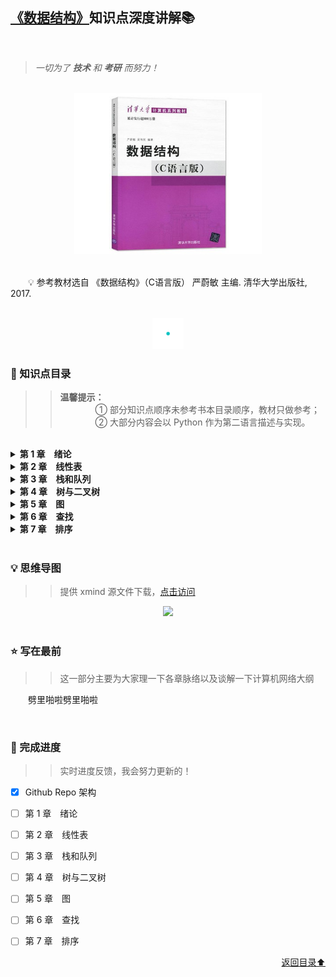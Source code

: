 ## [《数据结构》](#welcome)知识点深度讲解📚

<br>

> *一切为了 **技术** 和 **考研** 而努力！*

<br>
<div align="center">
    <img src="pics/bookcut.jpg" width="300">
</div>
<br>

&emsp;&emsp;💡 参考教材选自 《数据结构》（C语言版） 严蔚敏 主编. 清华大学出版社, 2017. 

<br>
<div align="center">
    <img src="pics/cutline.gif" width="50">
</div>

### 📝 知识点目录

>> **温馨提示：**<br>&emsp;&emsp;&emsp;&emsp;① 部分知识点顺序未参考书本目录顺序，教材只做参考；<br>&emsp;&emsp;&emsp;&emsp;② 大部分内容会以 Python 作为第二语言描述与实现。

<br>

<details>
    <summary><b>第 1 章&emsp;绪论</b></summary>
    <ul>
        <li>
            <p><b><a href="/docs/第1章/1.1%20数据结构的基本概念">1.1 数据结构的基本概念</a></b></p>
            <ul>
                <li>
                    <p><a href="/docs/第1章/1.1%20数据结构的基本概念/1.1.1%20基本概念和术语.md">1.1.1 基本概念和术语</a></p>
                </li>
                <li>
                    <p><a href="/docs/第1章/1.1%20数据结构的基本概念/1.1.2%20数据结构三要素.md">1.1.2 数据结构三要素</a></p>
                </li>
            </ul>
        </li>
        <li>
            <p><b><a href="/docs/第1章/1.2%20算法和算法评价">1.2 算法和算法评价</a></b></p>
            <ul>
                <li>
                    <p><a href="/docs/第1章/1.2%20算法和算法评价/1.2.1%20算法的基本概念.md">1.2.1 算法的基本概念</a></p>
                </li>
                <li>
                    <p><a href="/docs/第1章/1.2%20算法和算法评价/1.2.2%20算法效率的度量.md">1.2.2 算法效率的度量</a></p>
                </li>
            </ul>
        </li>
    </ul>
</details>


<details>
    <summary><b>第 2 章&emsp;线性表</b></summary>
    <ul>
        <li>
            <p><b><a href="/docs/第2章/2.1%20线性表的定义和基本操作">2.1 线性表的定义和基本操作</a></b></p>
            <ul>
                <li>
                    <p><a href="/docs/第2章/2.1%20线性表的定义和基本操作/2.1.1%20线性表的定义.md">2.1.1 线性表的定义</a></p>
                </li>
                <li>
                    <p><a href="/docs/第2章/2.1%20线性表的定义和基本操作/2.1.2%20线性表的基本操作.md">2.1.2 线性表的基本操作</a></p>
                </li>
            </ul>
        </li>
        <li>
            <p><b><a href="/docs/第2章/2.2%20线性表的顺序表示">2.2 线性表的顺序表示</a></b></p>
            <ul>
                <li>
                    <p><a href="/docs/第2章/2.2%20线性表的顺序表示/2.2.1%20顺序表的定义.md">2.2.1 顺序表的定义</a></p>
                </li>
                <li>
                    <p><a href="/docs/第2章/2.2%20线性表的顺序表示/2.2.2%20顺序表上基本操作的实现.md">2.2.2 顺序表上基本操作的实现</a></p>
                </li>
            </ul>
        </li>
        <li>
            <p><b><a href="/docs/第2章/2.3%20线性表的链式表示">2.3 线性表的链式表示</a></b></p>
            <ul>
                <li>
                    <p><a href="/docs/第2章/2.3%20线性表的链式表示/2.3.1%20单链表的定义.md">2.3.1 单链表的定义</a></p>
                </li>
                <li>
                    <p><a href="/docs/第2章/2.3%20线性表的链式表示/2.3.2%20单链表上基本操作的实现.md">2.3.2 单链表上基本操作的实现</a></p>
                </li>
                <li>
                    <p><a href="/docs/第2章/2.3%20线性表的链式表示.2.3.3%20双链表.md">2.3.3 双链表</a></p>
                </li>
                <li>
                    <p><a href="/docs/第2章/2.3%20线性表的链式表示/2.3.4%20循环链表.md">2.3.4 循环链表</a></p>
                </li>
                <li>
                    <p><a href="/docs/第2章/2.3%20线性表的链式表示/2.3.5%20静态链表.md">2.3.5 静态链表</a></p>
                </li>
                <li>
                    <p><a href="/docs/第2章/2.3%20线性表的链式表示/2.3.6%20顺序表和链表的比较.md">2.3.6 顺序表和链表的比较</a></p>
                </li>
            </ul>
        </li>
    </ul>
</details>

<details>
    <summary><b>第 3 章&emsp;栈和队列</b></summary>
    <ul>
        <li>
            <p><b><a href="/docs/第3章/3.1%20栈">3.1 栈</a></b></p>
            <ul>
                <li>
                    <p><a href="/docs/第3章/3.1%20栈/3.1.1%20栈的基本概念.md">3.1.1 栈的基本概念</a></p>
                </li>
                <li>
                    <p><a href="/docs/第3章/3.1%20栈/3.1.2%20栈的顺序存储结构.md">3.1.2 栈的顺序存储结构</a></p>
                </li>
                <li>
                    <p><a href="/docs/第3章/3.1%20栈/3.1.3%20栈的链式存储结构.md">3.1.3 栈的链式存储结构</a></p>
                </li>
            </ul>
        </li>
        <li>
            <p><b><a href="/docs/第3章/3.2%20队列">3.2 队列</a></b></p>
            <ul>
                <li>
                    <p><a href="/docs/第3章/3.2%20队列/3.2.1%20队列的基本概念.md">3.2.1 队列的基本概念</a></p>
                </li>
                <li>
                    <p><a href="/docs/第3章/3.2%20队列/3.2.2%20队列的顺序存储结构.md">3.2.2 队列的顺序存储结构</a></p>
                </li>
                <li>
                    <p><a href="/docs/第3章/3.2%20队列/3.2.3%20队列的链式存储结构.md">3.2.3 队列的链式存储结构</a></p>
                </li>
                <li>
                    <p><a href="/docs/第3章/3.2%20队列/3.2.4%20双端队列.md">3.2.4 双端队列</a></p>
                </li>
            </ul>
        </li>
        <li>
            <p><b><a href="/docs/第3章/3.3%20栈和队列的应用">3.3 栈和队列的应用</a></b></p>
            <ul>
                <li>
                    <p><a href="/docs/第3章/3.3%20栈和队列的应用/3.3.1%20栈在括号匹配中的应用.md">3.3.1 栈在括号匹配中的应用</a></p>
                </li>
                <li>
                    <p><a href="/docs/第3章/3.3%20栈和队列的应用/3.3.2%20栈在表达式求值中的应用.md">3.3.2 栈在表达式求值中的应用</a></p>
                </li>
                <li>
                    <p><a href="/docs/第3章/3.3%20栈和队列的应用/3.3.3%20栈在递归中的应用.md">3.3.3 栈在递归中的应用</a></p>
                </li>
                <li>
                    <p><a href="/docs/第3章/3.3%20栈和队列的应用/3.3.4%20队列在层次遍历中的应用.md">3.3.4 队列在层次遍历中的应用</a></p>
                </li>
                <li>
                    <p><a href="/docs/第3章/3.3%20栈和队列的应用/3.3.5%20队列在计算机系统中的应用.md">3.3.5 队列在计算机系统中的应用</a></p>
                </li>
            </ul>
        </li>
        <li>
            <p><b><a href="/docs/第3章/3.4%20特殊矩阵的压缩存储">3.4 特殊矩阵的压缩存储</a></b></p>
            <ul>
                <li>
                    <p><a href="/docs/第3章/3.4%20特殊矩阵的压缩存储/3.4.1%20数组的定义.md">3.4.1 数组的定义</a></p>
                </li>
                <li>
                    <p><a href="/docs/第3章/3.4%20特殊矩阵的压缩存储/3.4.2%20数组的存储结构.md">3.4.2 数组的存储结构</a></p>
                </li>
                <li>
                    <p><a href="/docs/第3章/3.4%20特殊矩阵的压缩存储/3.4.3%20矩阵的压缩存储.md">3.4.3 矩阵的压缩存储</a></p>
                </li>
                <li>
                    <p><a href="/docs/第3章/3.4%20特殊矩阵的压缩存储/3.4.4%20稀疏矩阵.md">3.4.4 稀疏矩阵</a></p>
                </li>
            </ul>
        </li>
    </ul>
</details>

<details>
    <summary><b>第 4 章&emsp;树与二叉树</b></summary>
    <ul>
        <li>
            <p><b><a href="/docs/第4章/4.1%20数的基本概念">4.1 树的基本概念</a></b></p>
            <ul>
                <li>
                    <p><a href="/docs/第4章/4.1%20数的基本概念/4.1.1%20树的定义.md">4.1.1 树的定义</a></p>
                </li>
                <li>
                    <p><a href="/docs/第4章/4.1%20数的基本概念/4.1.2%20基本术语.md">4.1.2 基本术语</a></p>
                </li>
                <li>
                    <p><a href="/docs/第4章/4.1%20数的基本概念/4.1.3%20树的性质.md">4.1.3 树的性质</a></p>
                </li>
            </ul>
        </li>
        <li>
            <p><b><a href="/docs/第4章/4.2%20二叉树的概念">4.2 二叉树的概念</a></b></p>
            <ul>
                <li>
                    <p><a href="/docs/第4章/4.2%20二叉树的概念/4.2.1%20二叉树的定义及其主要特性.md">4.2.1 二叉树的定义及其主要特性</a></p>
                </li>
                <li>
                    <p><a href="/docs/第4章/4.2%20二叉树的概念/4.2.2%20二叉树的存储结构.md">4.2.2 二叉树的存储结构</a></p>
                </li>
            </ul>
        </li>
        <li>
            <p><b><a href="/docs/第4章/4.3%20二叉树的遍历和线索二叉树">4.3 二叉树的遍历和线索二叉树</a></b></p>
            <ul>
                <li>
                    <p><a href="/docs/第4章/4.3%20二叉树的遍历和线索二叉树/4.3.1%20二叉树的遍历.md">4.3.1 二叉树的遍历</a></p>
                </li>
                <li>
                    <p><a href="/docs/第4章/4.3%20二叉树的遍历和线索二叉树/4.3.2%20线索二叉树.md">4.3.2 线索二叉树</a></p>
                </li>
            </ul>
        </li>
        <li>
            <p><b><a href="/docs/第4章/4.4%20树、森林">4.4 树、森林</a></b></p>
            <ul>
                <li>
                    <p><a href="">4.4.1 树的存储结构</a></p>
                </li>
                <li>
                    <p><a href="">4.4.2 树、森林与二叉树的转换</a></p>
                </li>
                <li>
                    <p><a href="">4.4.3 树和森林的遍历</a></p>
                </li>
                <li>
                    <p><a href="">4.4.4 树的应用——并查集</a></p>
                </li>
            </ul>
        </li>
        <li>
            <p><b><a href="">4.5 树与二叉树的应用</a></b></p>
            <ul>
                <li>
                    <p><a href="">4.5.1 二叉排序树</a></p>
                </li>
                <li>
                    <p><a href="">4.5.2 平衡二叉树</a></p>
                </li>
                <li>
                    <p><a href="">4.5.3 哈夫曼树和哈夫曼编码</a></p>
                </li>
            </ul>
        </li>
    </ul>
</details>

<details>
    <summary><b>第 5 章&emsp;图</b></summary>
    <ul>
        <li>
            <p><b><a href="">5.1 图的基本概念</a></b></p>
            <ul>
                <li>
                    <p><a href="">5.1.1 图的定义</a></p>
                </li>
            </ul>
        </li>
        <li>
            <p><b><a href="">5.2 图的存储及基本操作</a></b></p>
            <ul>
                <li>
                    <p><a href="">5.2.1 邻接矩阵法</a></p>
                </li>
                <li>
                    <p><a href="">5.2.2 邻接表法</a></p>
                </li>
                <li>
                    <p><a href="">5.2.3 十字链表</a></p>
                </li>
                <li>
                    <p><a href="">5.2.4 邻接多重表</a></p>
                </li>
                <li>
                    <p><a href="">5.2.5 图的基本操作</a></p>
                </li>
            </ul>
        </li>
        <li>
            <p><b><a href="">5.3 图的遍历</a></b></p>
            <ul>
                <li>
                    <p><a href="">5.3.1 广度优先搜索</a></p>
                </li>
                <li>
                    <p><a href="">5.3.2 深度优先搜索</a></p>
                </li>
                <li>
                    <p><a href="">5.3.3 图的遍历与图的连通性</a></p>
                </li>
            </ul>
        </li>
        <li>
            <p><b><a href="">5.4 图的应用</a></b></p>
            <ul>
                <li>
                    <p><a href="">5.4.1 最小生成树</a></p>
                </li>
                <li>
                    <p><a href="">5.4.2 最短路径</a></p>
                </li>
                <li>
                    <p><a href="">5.4.3 拓扑排序</a></p>
                </li>
                <li>
                    <p><a href="">5.4.4 关键路径</a></p>
                </li>
            </ul>
        </li>
    </ul>
</details>

<details>
    <summary><b>第 6 章&emsp;查找</b></summary>
    <ul>
        <li>
            <p><b><a href="">6.1 查找的基本概念</a></b></p>
        </li>
        <li>
            <p><b><a href="">6.2 顺序查找和折半查找</a></b></p>
            <ul>
                <li>
                    <p><a href="">6.2.1 顺序查找</a></p>
                </li>
                <li>
                    <p><a href="">6.2.2 折半查找</a></p>
                </li>
                <li>
                    <p><a href="">6.2.3 分块查找</a></p>
                </li>
            </ul>
        </li>
        <li>
            <p><b><a href="">6.3 B 树和 B+ 树</a></b></p>
            <ul>
                <li>
                    <p><a href="">6.3.1 B 树及其基本操作</a></p>
                </li>
                <li>
                    <p><a href="">6.3.2 B+ 树的基本概念</a></p>
                </li>
            </ul>
        </li>
        <li>
            <p><b><a href="">6.4 散列表</a></b></p>
            <ul>
                <li>
                    <p><a href="">6.4.1 散列表的基本概念</a></p>
                </li>
                <li>
                    <p><a href="">6.4.2 散列函数的构造方法</a></p>
                </li>
                <li>
                    <p><a href="">6.4.3 处理冲突的方法</a></p>
                </li>
                <li>
                    <p><a href="">6.4.4 散列查找及性能分析</a></p>
                </li>
            </ul>
        </li>
        <li>
            <p><b><a href="">6.5 串</a></b></p>
            <ul>
                <li>
                    <p><a href="">6.5.1 串的定义</a></p>
                </li>
                <li>
                    <p><a href="">6.5.2 串的存储结构</a></p>
                </li>
                <li>
                    <p><a href="">6.5.3 串的基本操作</a></p>
                </li>
                <li>
                    <p><a href="">6.5.4 串的模式匹配</a></p>
                </li>
                <li>
                    <p><a href="">6.5.5 改进的模式匹配算法——KMP 算法</a></p>
                </li>
            </ul>
        </li>
    </ul>
</details>

<details>
    <summary><b>第 7 章&emsp;排序</b></summary>
    <ul>
        <li>
            <p><b><a href="">7.1 排序的基本概念</a></b></p>
            <ul>
                <li>
                    <p><a href="">7.1.1 排序的定义</a></p>
                </li>
            </ul>
        </li>
        <li>
            <p><b><a href="">7.2 插入排序</a></b></p>
            <ul>
                <li>
                    <p><a href="">7.2.1 直接插入排序</a></p>
                </li>
                <li>
                    <p><a href="">7.2.2 折半插入排序</a></p>
                </li>
                <li>
                    <p><a href="">7.2.3 希尔排序</a></p>
                </li>
            </ul>
        </li>
        <li>
            <p><b><a href="">7.3 交换排序</a></b></p>
            <ul>
                <li>
                    <p><a href="">7.3.1 冒泡排序</a></p>
                </li>
                <li>
                    <p><a href="">7.3.2 快速排序</a></p>
                </li>
            </ul>
        </li>
        <li>
            <p><b><a href="">7.4 选择排序</a></b></p>
            <ul>
                <li>
                    <p><a href="">7.4.1 简单选择排序</a></p>
                </li>
                <li>
                    <p><a href="">7.4.2 堆排序</a></p>
                </li>
            </ul>
        </li>
        <li>
            <p><b><a href="">7.5 归并排序和基数排序</a></b></p>
            <ul>
                <li>
                    <p><a href="">7.5.1 归并排序</a></p>
                </li>
                <li>
                    <p><a href="">7.5.2 基数排序</a></p>
                </li>
            </ul>
        </li>
        <li>
            <p><b><a href="">7.6 各种内部排序算法的比较及应用</a></b></p>
            <ul>
                <li>
                    <p><a href="">7.6.1 内部排序算法的比较</a></p>
                </li>
                <li>
                    <p><a href="">7.6.2 内部排序算法的应用</a></p>
                </li>
            </ul>
        </li>
        <li>
            <p><b><a href="">7.7 外部排序</a></b></p>
            <ul>
                <li>
                    <p><a href="">7.7.1 外部排序的基本概念</a></p>
                </li>
                <li>
                    <p><a href="">7.7.2 外部排序的方法</a></p>
                </li>
                <li>
                    <p><a href="">7.7.3 多路平衡归并与败者树</a></p>
                </li>
                <li>
                    <p><a href="">7.7.4 置换-选择排序（生成初始归并段）</a></p>
                </li>
                <li>
                    <p><a href="">7.7.5 最佳归并树</a></p>
                </li>
            </ul>
        </li>
    </ul>
</details>

<br>

### 💡 思维导图

>> 提供 xmind 源文件下载，[点击访问](/files/数据结构.xmind)

<div align="center">
    <img src="/pics/数据结构.png" width="1000">
</div>

<br>

### ⭐ 写在最前

>> 这一部分主要为大家理一下各章脉络以及谈解一下计算机网络大纲

&emsp;&emsp;劈里啪啦劈里啪啦

<br>

### 📆 完成进度

>> 实时进度反馈，我会努力更新的！

- [x] Github Repo 架构

- [ ] 第 1 章&emsp;绪论

- [ ] 第 2 章&emsp;线性表

- [ ] 第 3 章&emsp;栈和队列

- [ ] 第 4 章&emsp;树与二叉树

- [ ] 第 5 章&emsp;图

- [ ] 第 6 章&emsp;查找

- [ ] 第 7 章&emsp;排序

<div align="right">
    <a href="#-知识点目录">返回目录⬆</a>
</div>
